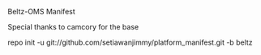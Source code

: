 Beltz-OMS Manifest

Special thanks to camcory for the base

repo init -u git://github.com/setiawanjimmy/platform_manifest.git -b beltz
